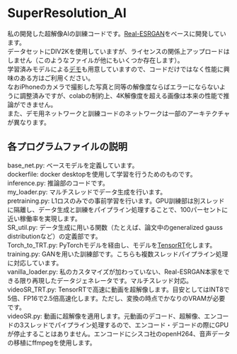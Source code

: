 # SuperResolution_AI

私の開発した超解像AIの訓練コードです。[Real-ESRGAN](https://github.com/xinntao/Real-ESRGAN)をベースに開発しています。  
データセットにDIV2Kを使用していますが、ライセンスの関係上アップロードはしません（このようなファイルが他にもいくつか存在します）。  
学習済みモデルによる[デモ](https://colab.research.google.com/drive/1SVp1TQERLCVB5XMAEL7eRt48bMuYe9_m?usp=sharing)も用意していますので、コードだけではなく性能に興味のある方はご利用ください。  
なおiPhoneのカメラで撮影した写真と同等の解像度ならばエラーにならないように調整済みですが、colabの制約上、4K解像度を超える画像は本来の性能で推論ができません。  
また、デモ用ネットワークと訓練コードのネットワークは一部のアーキテクチャが異なります。  
  
## 各プログラムファイルの説明  
base_net.py: ベースモデルを定義しています。  
dockerfile: docker desktopを使用して学習を行うためのものです。  
inference.py: 推論部のコードです。  
my_loader.py: マルチスレッドでデータ生成を行います。  
pretraining.py: L1ロスのみでの事前学習を行います。GPU訓練部は別スレッドに隔離し、データ生成と訓練をパイプライン処理することで、100パーセントに近い稼働率を実現します。  
SR_util.py: データ生成に用いる関数（たとえば、論文中のgeneralized gauss distributionなど）の定義部です。  
Torch_to_TRT.py: PyTorchモデルを経由し、モデルを[TensorRT](https://github.com/NVIDIA-AI-IOT/torch2trt)化します。  
training.py: GANを用いた訓練部です。こちらも複数スレッドパイプライン処理に対応しています。  
vanilla_loader.py: 私のカスタマイズが加わっていない、Real-ESRGAN本家をできる限り再現したデータジェネレータです。マルチスレッド対応。  
videoSR_TRT.py: TensorRTで高速に動画を超解像します。目安としてはINT8で5倍、FP16で2.5倍高速化します。ただし、変換の時点でかなりのVRAMが必要です。  
videoSR.py: 動画に超解像を適用します。元動画のデコード、超解像、エンコードの3スレッドでパイプライン処理するので、エンコード・デコードの際にGPUが停止することはありません。エンコードにシスコ社のopenH264、音声データの移植にffmpegを使用します。  
